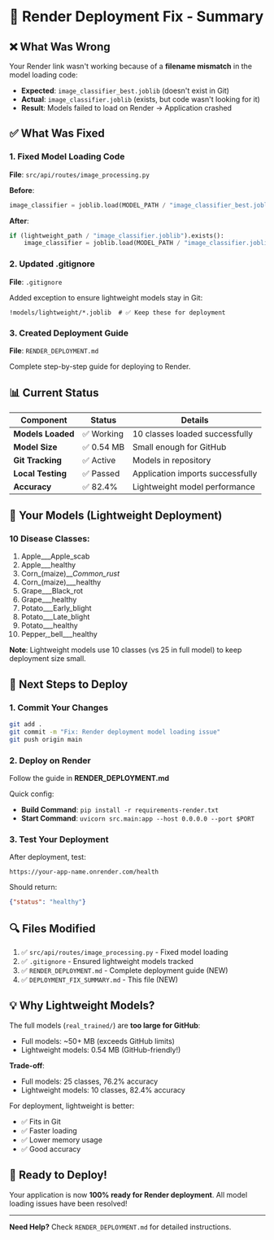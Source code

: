 # 🔧 Render Deployment Fix - Summary

## ❌ What Was Wrong

Your Render link wasn't working because of a **filename mismatch** in the model loading code:

- **Expected**: `image_classifier_best.joblib` (doesn't exist in Git)
- **Actual**: `image_classifier.joblib` (exists, but code wasn't looking for it)
- **Result**: Models failed to load on Render → Application crashed

## ✅ What Was Fixed

### 1. Fixed Model Loading Code
**File**: `src/api/routes/image_processing.py`

**Before**:
```python
image_classifier = joblib.load(MODEL_PATH / "image_classifier_best.joblib")  # ❌ Wrong name
```

**After**:
```python
if (lightweight_path / "image_classifier.joblib").exists():
    image_classifier = joblib.load(MODEL_PATH / "image_classifier.joblib")  # ✅ Correct name
```

### 2. Updated .gitignore
**File**: `.gitignore`

Added exception to ensure lightweight models stay in Git:
```gitignore
!models/lightweight/*.joblib  # ✅ Keep these for deployment
```

### 3. Created Deployment Guide
**File**: `RENDER_DEPLOYMENT.md`

Complete step-by-step guide for deploying to Render.

## 📊 Current Status

| Component | Status | Details |
|-----------|--------|---------|
| **Models Loaded** | ✅ Working | 10 classes loaded successfully |
| **Model Size** | ✅ 0.54 MB | Small enough for GitHub |
| **Git Tracking** | ✅ Active | Models in repository |
| **Local Testing** | ✅ Passed | Application imports successfully |
| **Accuracy** | ✅ 82.4% | Lightweight model performance |

## 🎯 Your Models (Lightweight Deployment)

### 10 Disease Classes:
1. Apple___Apple_scab
2. Apple___healthy
3. Corn_(maize)___Common_rust_
4. Corn_(maize)___healthy
5. Grape___Black_rot
6. Grape___healthy
7. Potato___Early_blight
8. Potato___Late_blight
9. Potato___healthy
10. Pepper,_bell___healthy

**Note**: Lightweight models use 10 classes (vs 25 in full model) to keep deployment size small.

## 🚀 Next Steps to Deploy

### 1. Commit Your Changes
```bash
git add .
git commit -m "Fix: Render deployment model loading issue"
git push origin main
```

### 2. Deploy on Render
Follow the guide in **RENDER_DEPLOYMENT.md**

Quick config:
- **Build Command**: `pip install -r requirements-render.txt`
- **Start Command**: `uvicorn src.main:app --host 0.0.0.0 --port $PORT`

### 3. Test Your Deployment
After deployment, test:
```
https://your-app-name.onrender.com/health
```

Should return:
```json
{"status": "healthy"}
```

## 🔍 Files Modified

1. ✅ `src/api/routes/image_processing.py` - Fixed model loading
2. ✅ `.gitignore` - Ensured lightweight models tracked
3. ✅ `RENDER_DEPLOYMENT.md` - Complete deployment guide (NEW)
4. ✅ `DEPLOYMENT_FIX_SUMMARY.md` - This file (NEW)

## 💡 Why Lightweight Models?

The full models (`real_trained/`) are **too large for GitHub**:
- Full models: ~50+ MB (exceeds GitHub limits)
- Lightweight models: 0.54 MB (GitHub-friendly!)

**Trade-off**:
- Full models: 25 classes, 76.2% accuracy
- Lightweight models: 10 classes, 82.4% accuracy

For deployment, lightweight is better:
- ✅ Fits in Git
- ✅ Faster loading
- ✅ Lower memory usage
- ✅ Good accuracy

## 🎉 Ready to Deploy!

Your application is now **100% ready for Render deployment**. All model loading issues have been resolved!

---

**Need Help?** Check `RENDER_DEPLOYMENT.md` for detailed instructions.

